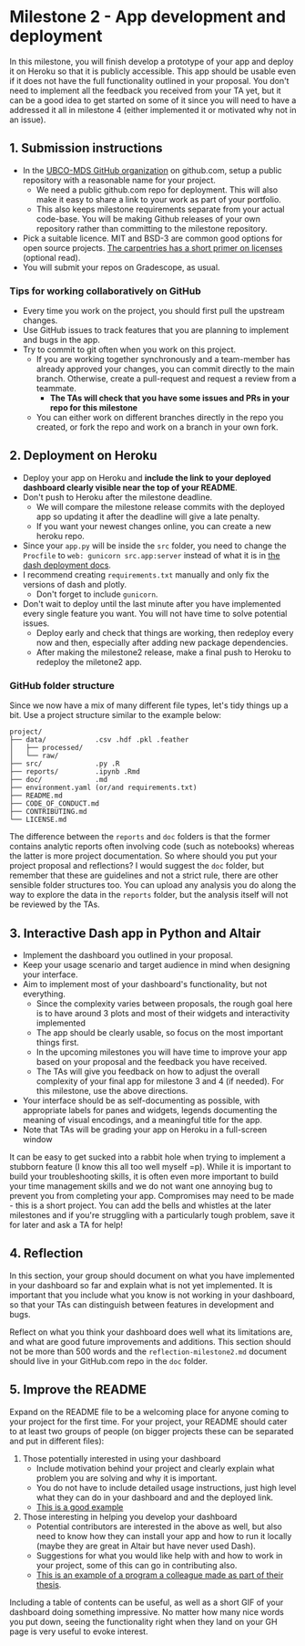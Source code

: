 # Milestone 2 - App development and deployment

In this milestone, you will finish develop a prototype of your app and deploy it on Heroku so that it is publicly accessible.
This app should be usable even if it does not have the full functionality outlined in your proposal.
You don't need to implement all the feedback you received from your TA yet, but it can be a good idea to get started on some of it since you will need to have a addressed it all in milestone 4 (either implemented it or motivated why not in an issue).

## 1. Submission instructions

- In the [UBCO-MDS GitHub organization](https://github.com/ubco-mds-2021-labs) on github.com, setup a public repository with a reasonable name for your project.
    - We need a public github.com repo for deployment. This will also make it easy to share a link to your work as part of your portfolio.
    - This also keeps milestone requirements separate from your actual code-base. You will be making Github releases of your own repository rather than committing to the milestone repository.
- Pick a suitable licence. MIT and BSD-3 are common good options for open source projects. [The carpentries has a short primer on licenses](http://swcarpentry.github.io/git-novice/11-licensing/index.html) (optional read).
- You will submit your repos on Gradescope, as usual.

### Tips for working collaboratively on GitHub

- Every time you work on the project, you should first pull the upstream changes.
- Use GitHub issues to track features that you are planning to implement
  and bugs in the app.
- Try to commit to git often when you work on this project.
    - If you are working together synchronously
      and a team-member has already approved your changes,
      you can commit directly to the main branch.
      Otherwise, create a pull-request and request a review from a teammate.
        - **The TAs will check that you have some issues and PRs in your repo for this milestone**
    - You can either work on different branches directly in the repo you created,
      or fork the repo and work on a branch in your own fork.

## 2. Deployment on Heroku

- Deploy your app on Heroku
  and **include the link to your deployed dashboard clearly visible near the top of your README**.
- Don't push to Heroku after the milestone deadline.
    - We will compare the milestone release commits with the deployed app so updating it after the deadline will give a late penalty. 
    - If you want your newest changes online, you can create a new heroku repo.
- Since your `app.py` will be inside the `src` folder, you need to change the `Procfile` to `web: gunicorn src.app:server` instead of what it is in [the dash deployment docs](https://dash.plotly.com/deployment).
- I recommend creating `requirements.txt` manually and only fix the versions of dash and plotly.
    - Don't forget to include `gunicorn`.
- Don't wait to deploy until the last minute after you have implemented every single feature you want.
  You will not have time to solve potential issues.
    - Deploy early and check that things are working, then redeploy every now and then, especially after adding new package dependencies.
    - After making the milestone2 release, make a final push to Heroku to redeploy the miletone2 app.

### GitHub folder structure

Since we now have a mix of many different file types, let's tidy things up a bit.
Use a project structure similar to the example below:

```
project/
├── data/            .csv .hdf .pkl .feather
│   ├── processed/
│   └── raw/
├── src/             .py .R
├── reports/         .ipynb .Rmd
├── doc/             .md
├── environment.yaml (or/and requirements.txt)
├── README.md
├── CODE_OF_CONDUCT.md
├── CONTRIBUTING.md
└── LICENSE.md
```

The difference between the `reports` and `doc` folders is that the former contains analytic reports often involving code (such as notebooks) whereas the latter is more project documentation.
So where should you put your project proposal and reflections?
I would suggest the `doc` folder, but remember that these are guidelines and not a strict rule, there are other sensible folder structures too.
You can upload any analysis you do along the way to explore the data in the `reports` folder, but the analysis itself will not be reviewed by the TAs.

## 3. Interactive Dash app in Python and Altair

- Implement the dashboard you outlined in your proposal.
- Keep your usage scenario and target audience in mind when designing your interface.
- Aim to implement most of your dashboard's functionality, but not everything.
    - Since the complexity varies between proposals, the rough goal here is to have around 3 plots and most of their widgets and interactivity implemented
    - The app should be clearly usable, so focus on the most important things first.
    - In the upcoming milestones you will have time to improve your app based on your proposal and the feedback you have received.
    - The TAs will give you feedback on how to adjust the overall complexity of your final app for milestone 3 and 4 (if needed). For this milestone, use the above directions.
- Your interface should be as self-documenting as possible, with appropriate labels for panes and widgets, legends documenting the meaning of visual encodings, and a meaningful title for the app.
- Note that TAs will be grading your app on Heroku in a full-screen window

It can be easy to get sucked into a rabbit hole when trying to implement a stubborn feature (I know this all too well myself =p).
While it is important to build your troubleshooting skills, it is often even more important to build your time management skills and we do not want one annoying bug to prevent you from completing your app.
Compromises may need to be made - this is a short project.
You can add the bells and whistles at the later milestones and
if you're struggling with a particularly tough problem,
save it for later and ask a TA for help!

## 4. Reflection

In this section, your group should document on what you have implemented in your dashboard so far and explain what is not yet implemented.
It is important that you include what you know is not working in your dashboard, so that your TAs can distinguish between features in development and bugs.

Reflect on what you think your dashboard does well what its limitations are, and what are good future improvements and additions.
This section should not be more than 500 words and the `reflection-milestone2.md` document should live in your GitHub.com repo in the `doc` folder.

## 5. Improve the README

Expand on the README file to be a welcoming place for anyone coming
to your project for the first time.
For your project, your README should cater to at least two groups of people (on bigger projects these can be separated and put in different files):

1. Those potentially interested in using your dashboard
    - Include motivation behind your project and clearly explain what problem you are solving and why it is important.
    - You do not have to include detailed usage instructions, just high level what they can do in your dashboard and and the deployed link.
    - [This is a good example](https://github.com/KirstieJane/STEMMRoleModels)
2. Those interesting in helping you develop your dashboard
    - Potential contributors are interested in the above as well,
      but also need to know how they can install your app and how to run it locally (maybe they are great in Altair but have never used Dash).
    - Suggestions for what you would like help with and how to work in your project, some of this can go in contributing also.
    - [This is an example of a program a colleague made as part of their thesis](https://gitlab.com/stemcellbioengineering/context-explorer/-/blob/master/README.md).

Including a table of contents can be useful, as well as a short GIF of your dashboard doing something impressive.
No matter how many nice words you put down, seeing the functionality right when they land on your GH page is very useful to evoke interest.